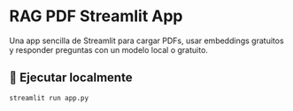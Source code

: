# RAG PDF Streamlit App

Una app sencilla de Streamlit para cargar PDFs, usar embeddings gratuitos y responder preguntas con un modelo local o gratuito.

## 🧪 Ejecutar localmente

```bash
streamlit run app.py
